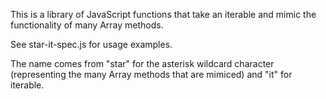 This is a library of JavaScript functions that take an iterable
and mimic the functionality of many Array methods.

See star-it-spec.js for usage examples.

The name comes from "star" for the asterisk wildcard character
(representing the many Array methods that are mimiced)
and "it" for iterable.
